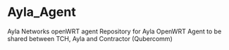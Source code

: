 # Ayla_Agent
Ayla Networks openWRT agent
Repository for Ayla OpenWRT Agent to be shared between TCH, Ayla and Contractor (Qubercomm)
